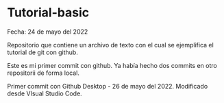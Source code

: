 # Tutorial-basic
Fecha: 24 de mayo del 2022

Repositorio que contiene un archivo de texto con el cual se ejemplifica el tutorial de git con github.

Este es mi primer commit con github. Ya había hecho dos commits en otro repositorii de forma local.

Primer commit con Github Desktop - 26 de mayo del 2022.
Modificado desde VIsual Studio Code. 
